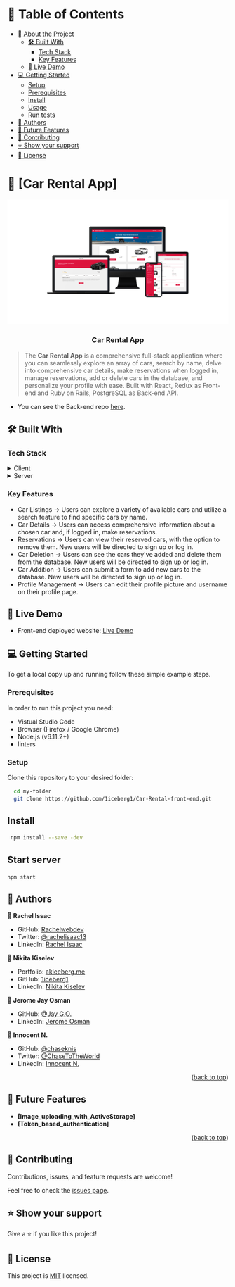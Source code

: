 # 📗 Table of Contents

- [📖 About the Project](#about-project)
  - [🛠 Built With](#built-with)
    - [Tech Stack](#tech-stack)
    - [Key Features](#key-features)
  - [🚀 Live Demo](#live-demo)
- [💻 Getting Started](#getting-started)
  - [Setup](#setup)
  - [Prerequisites](#prerequisites)
  - [Install](#install)
  - [Usage](#usage)
  - [Run tests](#run-tests)
- [👥 Authors](#authors)
- [🔭 Future Features](#future-features)
- [🤝 Contributing](#contributing)
- [⭐️ Show your support](#support)
- [📝 License](#license)

# 📖 [Car Rental App] <a name="about-project"></a>

<div align="center">
  <img src="src/assets/carrental.png" alt="project sample" width="700"  height="auto" />
  <br/>

  <h3><b>Car Rental App</b></h3>

</div>

> The **Car Rental App** is a comprehensive full-stack application where you can seamlessly explore an array of cars, search by name, delve into comprehensive car details, make reservations when logged in, manage reservations, add or delete cars in the database, and personalize your profile with ease. Built with React, Redux as Front-end and Ruby on Rails, PostgreSQL as Back-end API.

- You can see the Back-end repo <a href="https://github.com/1iceberg1/Car-Rental-back-end">here</a>.

## 🛠 Built With <a name="built-with"></a>

### Tech Stack <a name="tech-stack"></a>
<details>
  <summary>Client</summary>
  <ul>
    <li><a href="https://reactjs.org/">React.js</a></li>
    <li><a href="https://redux.js.org/">Redux</a></li>
  </ul>
</details>

<details>
  <summary>Server</summary>
  <ul>
    <li><a href="https://rubyonrails.org/">Ruby on Rails</a></li>
    <li><a href="https://www.postgresql.org/">PostgreSQL</a></li>
  </ul>
</details>

### Key Features <a name="key-features"></a>

- Car Listings → Users can explore a variety of available cars and utilize a search feature to find specific cars by name.
- Car Details → Users can access comprehensive information about a chosen car and, if logged in, make reservations.
- Reservations → Users can view their reserved cars, with the option to remove them. New users will be directed to sign up or log in.
- Car Deletion → Users can see the cars they've added and delete them from the database. New users will be directed to sign up or log in.
- Car Addition → Users can submit a form to add new cars to the database. New users will be directed to sign up or log in.
- Profile Management → Users can edit their profile picture and username on their profile page.

## 🚀 Live Demo <a name="live-demo"></a>

- Front-end deployed website: [Live Demo](https://car-rental121.netlify.app)

## 💻 Getting Started <a name="getting-started"></a>

To get a local copy up and running follow these simple example steps.

### Prerequisites

In order to run this project you need:
- Vistual Studio Code
- Browser (Firefox / Google Chrome)
- Node.js (v6.11.2+)
- linters

### Setup

Clone this repository to your desired folder:

```sh
  cd my-folder
  git clone https://github.com/1iceberg1/Car-Rental-front-end.git
```

## Install

```sh
 npm install --save -dev
```

## Start server

``` npm start ```

## 👥 Authors <a name="authors"></a>

👤 **Rachel Issac**

- GitHub: [Rachelwebdev](https://github.com/Rachelwebdev)
- Twitter: [@rachelisaac13](https://twitter.com/Rachelisaac13)
- LinkedIn: [Rachel Isaac](https://www.linkedin.com/in/rachelisaac13/)

👤 **Nikita Kiselev**

- Portfolio: [akiceberg.me](https://akiceberg.me)
- GitHub: [1iceberg1](https://github.com/1iceberg1)
- LinkedIn: [Nikita Kiselev](https://www.linkedin.com/in/nikita-kiselev-7b5b672a3/)

👤 **Jerome Jay Osman**

- GitHub: [@Jay G.O.](https://github.com/187jjay187)
- LinkedIn: [Jerome Osman](https://www.linkedin.com/in/)

👤 **Innocent N.**

- GitHub: [@chaseknis](https://github.com/Chaseknis/)
- Twitter: [@ChaseToTheWorld](https://twitter.com/chasetotheworld)
- LinkedIn: [Innocent N.](https://www.linkedin.com/in/innocent-n-200826252/)

<p align="right">(<a href="#readme-top">back to top</a>)</p>

## 🔭 Future Features <a name="future-features"></a>

- **[Image_uploading_with_ActiveStorage]**
- **[Token_based_authentication]**

<p align="right">(<a href="#readme-top">back to top</a>)</p>

## 🤝 Contributing <a name="contributing"></a>

Contributions, issues, and feature requests are welcome!

Feel free to check the [issues page](https://github.com/1iceberg1/Capstone-Front-End/issues).

## ⭐️ Show your support <a name="support"></a>

Give a ⭐️ if you like this project!

## 📝 License <a name="license"></a>

This project is [MIT](./LICENSE) licensed.
